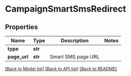# CampaignSmartSmsRedirect

## Properties
Name | Type | Description | Notes
------------ | ------------- | ------------- | -------------
**type** | **str** |  | 
**page_url** | **str** | Smart SMS page URL | 

[[Back to Model list]](../README.md#documentation-for-models) [[Back to API list]](../README.md#documentation-for-api-endpoints) [[Back to README]](../README.md)


